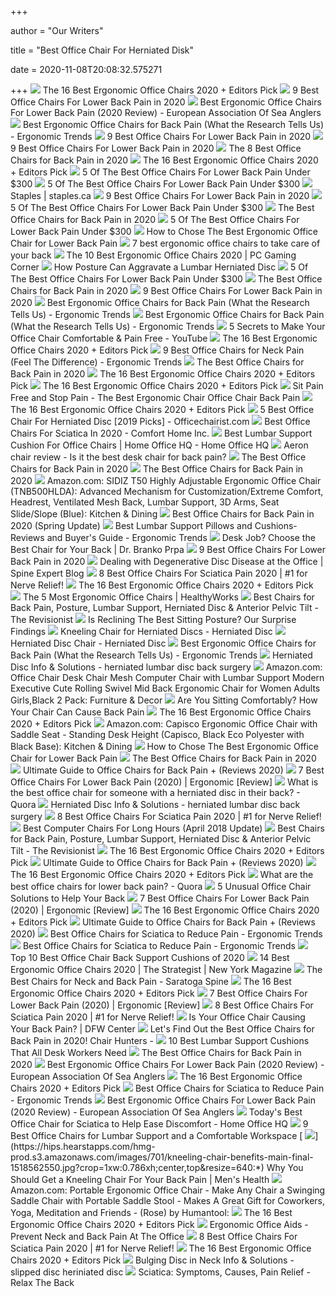 +++
        
author = "Our Writers"
        
title = "Best Office Chair For Herniated Disk"
        
date = 2020-11-08T20:08:32.575271
        
+++
[ ![](https://i.ytimg.com/vi/7YVTS6Yj4Co/maxresdefault.jpg)](https://i.ytimg.com/vi/7YVTS6Yj4Co/maxresdefault.jpg) The 16 Best Ergonomic Office Chairs 2020 + Editors Pick
[ ![](https://i.ytimg.com/vi/uySCdDGrRK0/maxresdefault.jpg)](https://i.ytimg.com/vi/uySCdDGrRK0/maxresdefault.jpg) 9 Best Office Chairs For Lower Back Pain in 2020
[ ![](https://efsa.co.uk/wp-content/uploads/2020/01/chairs.jpg)](https://efsa.co.uk/wp-content/uploads/2020/01/chairs.jpg) Best Ergonomic Office Chairs For Lower Back Pain (2020 Review) - European  Association Of Sea Anglers
[ ![](http://ergonomictrends.com/wp-content/uploads/2018/01/Duramont-Ergonomic-Office-Chair-review.jpg)](http://ergonomictrends.com/wp-content/uploads/2018/01/Duramont-Ergonomic-Office-Chair-review.jpg) Best Ergonomic Office Chairs for Back Pain (What the Research Tells Us) -  Ergonomic Trends
[ ![](https://www.btod.com/blog/wp-content/uploads/2018/10/best-chairs-lower-back-support-1-ergohuman.jpg)](https://www.btod.com/blog/wp-content/uploads/2018/10/best-chairs-lower-back-support-1-ergohuman.jpg) 9 Best Office Chairs For Lower Back Pain in 2020
[ ![](https://www.btod.com/blog/wp-content/uploads/2019/11/9-best-office-chairs-lower-back-pain-blog-header-1.jpg)](https://www.btod.com/blog/wp-content/uploads/2019/11/9-best-office-chairs-lower-back-pain-blog-header-1.jpg) 9 Best Office Chairs For Lower Back Pain in 2020
[ ![](https://www.thebalancesmb.com/thmb/9U3S19mn6KmviCa9emPCfbqumE0=/640x640/smart/filters:no_upscale()/717tpSVhAvL._SL1001_-5b5f3e8a46e0fb0050e83f91.jpg)](https://www.thebalancesmb.com/thmb/9U3S19mn6KmviCa9emPCfbqumE0=/640x640/smart/filters:no_upscale()/717tpSVhAvL._SL1001_-5b5f3e8a46e0fb0050e83f91.jpg) The 8 Best Office Chairs for Back Pain in 2020
[ ![](https://i.ytimg.com/vi/7YVTS6Yj4Co/hqdefault.jpg)](https://i.ytimg.com/vi/7YVTS6Yj4Co/hqdefault.jpg) The 16 Best Ergonomic Office Chairs 2020 + Editors Pick
[ ![](https://cdn.paindoctor.com/wp-content/uploads/2018/01/poly-bark-ergonomic-office-chair.jpg)](https://cdn.paindoctor.com/wp-content/uploads/2018/01/poly-bark-ergonomic-office-chair.jpg) 5 Of The Best Office Chairs For Lower Back Pain Under $300
[ ![](https://cdn.paindoctor.com/wp-content/uploads/2018/01/topsky-office-chair.jpg)](https://cdn.paindoctor.com/wp-content/uploads/2018/01/topsky-office-chair.jpg) 5 Of The Best Office Chairs For Lower Back Pain Under $300
[ ![](https://storage.googleapis.com/staplesassets/img/chair-guide/chair-for-back-pain.png)](https://storage.googleapis.com/staplesassets/img/chair-guide/chair-for-back-pain.png) Staples | staples.ca
[ ![](https://i.ytimg.com/vi/9pul44IlNzE/maxresdefault.jpg)](https://i.ytimg.com/vi/9pul44IlNzE/maxresdefault.jpg) 9 Best Office Chairs For Lower Back Pain in 2020
[ ![](https://cdn.paindoctor.com/wp-content/uploads/2018/01/serta-mid-back-office-chair.jpg)](https://cdn.paindoctor.com/wp-content/uploads/2018/01/serta-mid-back-office-chair.jpg) 5 Of The Best Office Chairs For Lower Back Pain Under $300
[ ![](https://www.spineuniverse.com/sites/default/files/wysiwyg_imageupload/49571/2020/06/01/aeron.jpg)](https://www.spineuniverse.com/sites/default/files/wysiwyg_imageupload/49571/2020/06/01/aeron.jpg) The Best Office Chairs for Back Pain in 2020
[ ![](https://cdn.paindoctor.com/wp-content/uploads/2018/01/ikea-markus-chair.jpg)](https://cdn.paindoctor.com/wp-content/uploads/2018/01/ikea-markus-chair.jpg) 5 Of The Best Office Chairs For Lower Back Pain Under $300
[ ![](http://pinchednerveinneckhq.com/wp-content/uploads/2014/02/office-chairs-armrest-77313-5292067.jpg)](http://pinchednerveinneckhq.com/wp-content/uploads/2014/02/office-chairs-armrest-77313-5292067.jpg) How to Chose The Best Ergonomic Office Chair for Lower Back Pain
[ ![](https://inews-prd-a-images.s3.eu-west-2.amazonaws.com/content/uploads/2019/01/best-ergonomic-office-chairs.png)](https://inews-prd-a-images.s3.eu-west-2.amazonaws.com/content/uploads/2019/01/best-ergonomic-office-chairs.png) 7 best ergonomic office chairs to take care of your back
[ ![](https://pcgamingcorner.com/wp-content/uploads/2016/11/best-ergo-office-chairs-1.jpg)](https://pcgamingcorner.com/wp-content/uploads/2016/11/best-ergo-office-chairs-1.jpg) The 10 Best Ergonomic Office Chairs 2020 | PC Gaming Corner
[ ![](https://embed.widencdn.net/img/veritas/ax8cyirj35/576x324px/office-posture.jpg?u=at8tiu&use=idsla&k=c)](https://embed.widencdn.net/img/veritas/ax8cyirj35/576x324px/office-posture.jpg?u=at8tiu&use=idsla&k=c) How Posture Can Aggravate a Lumbar Herniated Disc
[ ![](https://cdn.paindoctor.com/wp-content/uploads/2018/01/amazon-mesh-chair.jpg)](https://cdn.paindoctor.com/wp-content/uploads/2018/01/amazon-mesh-chair.jpg) 5 Of The Best Office Chairs For Lower Back Pain Under $300
[ ![](https://www.spineuniverse.com/sites/default/files/wysiwyg_imageupload/49571/2020/06/01/tempurpedic.jpg)](https://www.spineuniverse.com/sites/default/files/wysiwyg_imageupload/49571/2020/06/01/tempurpedic.jpg) The Best Office Chairs for Back Pain in 2020
[ ![](https://www.btod.com/blog/wp-content/uploads/2018/10/best-chairs-lower-back-support-2-vera.jpg)](https://www.btod.com/blog/wp-content/uploads/2018/10/best-chairs-lower-back-support-2-vera.jpg) 9 Best Office Chairs For Lower Back Pain in 2020
[ ![](http://ergonomictrends.com/wp-content/uploads/2019/01/ergohuman-LEM4ERG-r-review.jpg)](http://ergonomictrends.com/wp-content/uploads/2019/01/ergohuman-LEM4ERG-r-review.jpg) Best Ergonomic Office Chairs for Back Pain (What the Research Tells Us) -  Ergonomic Trends
[ ![](http://ergonomictrends.com/wp-content/uploads/2019/01/best-office-chair-back-pain.jpg)](http://ergonomictrends.com/wp-content/uploads/2019/01/best-office-chair-back-pain.jpg) Best Ergonomic Office Chairs for Back Pain (What the Research Tells Us) -  Ergonomic Trends
[ ![](https://i.ytimg.com/vi/d2nPWvDQyg4/maxresdefault.jpg)](https://i.ytimg.com/vi/d2nPWvDQyg4/maxresdefault.jpg) 5 Secrets to Make Your Office Chair Comfortable & Pain Free - YouTube
[ ![](https://www.omnicoreagency.com/wp-content/uploads/2020/01/Herman-Miller-Embody-Ergonomic-Office-Chair-List.jpg)](https://www.omnicoreagency.com/wp-content/uploads/2020/01/Herman-Miller-Embody-Ergonomic-Office-Chair-List.jpg) The 16 Best Ergonomic Office Chairs 2020 + Editors Pick
[ ![](http://ergonomictrends.com/wp-content/uploads/2020/02/best-office-chairs-for-neck-pain.jpg)](http://ergonomictrends.com/wp-content/uploads/2020/02/best-office-chairs-for-neck-pain.jpg) 9 Best Office Chairs for Neck Pain (Feel The Difference) - Ergonomic Trends
[ ![](https://www.spineuniverse.com/sites/default/files/imagecache/gallery-large/wysiwyg_imageupload/49916/2020/06/01/BretErgonomicMeshTaskChair.jpg)](https://www.spineuniverse.com/sites/default/files/imagecache/gallery-large/wysiwyg_imageupload/49916/2020/06/01/BretErgonomicMeshTaskChair.jpg) The Best Office Chairs for Back Pain in 2020
[ ![](https://www.omnicoreagency.com/wp-content/uploads/2020/05/Autonomous-Ergo-Chair-2-List-2.jpg)](https://www.omnicoreagency.com/wp-content/uploads/2020/05/Autonomous-Ergo-Chair-2-List-2.jpg) The 16 Best Ergonomic Office Chairs 2020 + Editors Pick
[ ![](https://www.omnicoreagency.com/wp-content/uploads/2020/01/Steelcase-Gesture-Chair-List.jpg)](https://www.omnicoreagency.com/wp-content/uploads/2020/01/Steelcase-Gesture-Chair-List.jpg) The 16 Best Ergonomic Office Chairs 2020 + Editors Pick
[ ![](https://getpainfree.tv/wp-content/uploads/2012/10/best-chair-adjustments.jpg)](https://getpainfree.tv/wp-content/uploads/2012/10/best-chair-adjustments.jpg) Sit Pain Free and Stop Pain - The Best Ergonomic Chair Office Chair Back  Pain
[ ![](https://www.omnicoreagency.com/wp-content/uploads/2020/01/Ergonomic-Office-Chairs-Thumbnail.jpg)](https://www.omnicoreagency.com/wp-content/uploads/2020/01/Ergonomic-Office-Chairs-Thumbnail.jpg) The 16 Best Ergonomic Office Chairs 2020 + Editors Pick
[ ![](https://officechairist.com/wp-content/uploads/2019/01/best-office-chair-for-herniated-disc-191x300.jpg)](https://officechairist.com/wp-content/uploads/2019/01/best-office-chair-for-herniated-disc-191x300.jpg) 5 Best Office Chair For Herniated Disc [2019 Picks] - Officechairist.com
[ ![](https://i1.wp.com/www.comforthomeinc.com/wp-content/uploads/2019/12/office-scaled.jpg?fit=2560%2C1756&ssl=1)](https://i1.wp.com/www.comforthomeinc.com/wp-content/uploads/2019/12/office-scaled.jpg?fit=2560%2C1756&ssl=1) Best Office Chairs For Sciatica In 2020 - Comfort Home Inc.
[ ![](https://homeofficehq.net/wp-content/uploads/2018/07/woman_sitting_on_a_chair.jpg)](https://homeofficehq.net/wp-content/uploads/2018/07/woman_sitting_on_a_chair.jpg) Best Lumbar Support Cushion For Office Chairs | Home Office HQ - Home Office  HQ
[ ![](https://www.mal-au-dos.be/wp-content/uploads/2012/10/aeron-curved-edges1-e1351195933758.jpg)](https://www.mal-au-dos.be/wp-content/uploads/2012/10/aeron-curved-edges1-e1351195933758.jpg) Aeron chair review - Is it the best desk chair for back pain?
[ ![](https://www.spineuniverse.com/sites/default/files/lead-images/article/50883-office%20chair%20-%20featured.jpg)](https://www.spineuniverse.com/sites/default/files/lead-images/article/50883-office%20chair%20-%20featured.jpg) The Best Office Chairs for Back Pain in 2020
[ ![](https://www.spineuniverse.com/sites/default/files/wysiwyg_imageupload/49571/2020/04/08/Sitting%20posture.jpg)](https://www.spineuniverse.com/sites/default/files/wysiwyg_imageupload/49571/2020/04/08/Sitting%20posture.jpg) The Best Office Chairs for Back Pain in 2020
[ ![](https://m.media-amazon.com/images/I/81tKGZN2TQL._AC_UL400_.jpg)](https://m.media-amazon.com/images/I/81tKGZN2TQL._AC_UL400_.jpg) Amazon.com: SIDIZ T50 Highly Adjustable Ergonomic Office Chair  (TNB500HLDA): Advanced Mechanism for Customization/Extreme Comfort,  Headrest, Ventilated Mesh Back, Lumbar Support, 3D Arms, Seat Slide/Slope  (Blue): Kitchen & Dining
[ ![](https://i1.wp.com/www.startstanding.org/wp-content/uploads/2019/01/Modway-Articulate-Office-Chair.jpg?resize=960%2C960&ssl=1)](https://i1.wp.com/www.startstanding.org/wp-content/uploads/2019/01/Modway-Articulate-Office-Chair.jpg?resize=960%2C960&ssl=1) Best Office Chairs for Back Pain in 2020 (Spring Update)
[ ![](http://ergonomictrends.com/wp-content/uploads/2017/08/best-lumbar-support-pillows-cushions.png)](http://ergonomictrends.com/wp-content/uploads/2017/08/best-lumbar-support-pillows-cushions.png) Best Lumbar Support Pillows and Cushions- Reviews and Buyer's Guide -  Ergonomic Trends
[ ![](https://www.prpaspinesurgery.com/wp-content/uploads/young-businessman-relaxing-at-the-desk-PNCRK3U.jpg)](https://www.prpaspinesurgery.com/wp-content/uploads/young-businessman-relaxing-at-the-desk-PNCRK3U.jpg) Desk Job? Choose the Best Chair for Your Back | Dr. Branko Prpa
[ ![](https://www.btod.com/blog/wp-content/uploads/2018/10/best-chairs-lower-back-support-4-leap.jpg)](https://www.btod.com/blog/wp-content/uploads/2018/10/best-chairs-lower-back-support-4-leap.jpg) 9 Best Office Chairs For Lower Back Pain in 2020
[ ![](https://www.spineuniverse.com/sites/default/files/imagecache/gallery-large/wysiwyg_imageupload/3998/2016/12/05/exercise_at_desk45165912_M.jpg)](https://www.spineuniverse.com/sites/default/files/imagecache/gallery-large/wysiwyg_imageupload/3998/2016/12/05/exercise_at_desk45165912_M.jpg) Dealing with Degenerative Disc Disease at the Office | Spine Expert Blog
[ ![](https://www.geekyoffices.com/wp-content/uploads/2020/01/Best-Office-Chairs-for-Sciatic.png)](https://www.geekyoffices.com/wp-content/uploads/2020/01/Best-Office-Chairs-for-Sciatic.png) 8 Best Office Chairs For Sciatica Pain 2020 | #1 for Nerve Relief!
[ ![](https://www.omnicoreagency.com/wp-content/uploads/2020/01/Serta-Mid-Back-Office-Chair-List.jpg)](https://www.omnicoreagency.com/wp-content/uploads/2020/01/Serta-Mid-Back-Office-Chair-List.jpg) The 16 Best Ergonomic Office Chairs 2020 + Editors Pick
[ ![](https://www.healthyworksofpa.com/wp-content/uploads/2016/01/The-5-Most-Ergonomic-Office-Chairs.jpeg)](https://www.healthyworksofpa.com/wp-content/uploads/2016/01/The-5-Most-Ergonomic-Office-Chairs.jpeg) The 5 Most Ergonomic Office Chairs | HealthyWorks
[ ![](https://i.ytimg.com/vi/4ij_TNRWv_0/maxresdefault.jpg)](https://i.ytimg.com/vi/4ij_TNRWv_0/maxresdefault.jpg) Best Chairs for Back Pain, Posture, Lumbar Support, Herniated Disc &  Anterior Pelvic Tilt - The Revisionist
[ ![](https://ergonomicshealth.com/wp-content/uploads/2019/06/reclinedsitting_banner.jpg)](https://ergonomicshealth.com/wp-content/uploads/2019/06/reclinedsitting_banner.jpg) Is Reclining The Best Sitting Posture? Our Surprise Findings
[ ![](https://www.herniated-disc-pain.org/wp-content/uploads/kneeling-chair-for-herniated-discs-21.jpg)](https://www.herniated-disc-pain.org/wp-content/uploads/kneeling-chair-for-herniated-discs-21.jpg) Kneeling Chair for Herniated Discs - Herniated Disc
[ ![](https://www.herniated-disc-pain.org/wp-content/uploads/herniated-disc-chair-21.jpg)](https://www.herniated-disc-pain.org/wp-content/uploads/herniated-disc-chair-21.jpg) Herniated Disc Chair - Herniated Disc
[ ![](http://ergonomictrends.com/wp-content/uploads/2019/01/disc-pressure-sitting-posture-angles.jpg)](http://ergonomictrends.com/wp-content/uploads/2019/01/disc-pressure-sitting-posture-angles.jpg) Best Ergonomic Office Chairs for Back Pain (What the Research Tells Us) -  Ergonomic Trends
[ ![](https://www.kos.ie/4-home_default/logic-400-office-chair.jpg)](https://www.kos.ie/4-home_default/logic-400-office-chair.jpg) Herniated Disc Info & Solutions - herniated lumbar disc back surgery
[ ![](https://m.media-amazon.com/images/I/71Nkpaf8CEL._AC_UL400_.jpg)](https://m.media-amazon.com/images/I/71Nkpaf8CEL._AC_UL400_.jpg) Amazon.com: Office Chair Desk Chair Mesh Computer Chair with Lumbar Support  Modern Executive Cute Rolling Swivel Mid Back Ergonomic Chair for Women  Adults Girls,Black 2 Pack: Furniture & Decor
[ ![](https://www.spineuniverse.com/sites/default/files/imagecache/gallery-large/wysiwyg_imageupload/26453/2015/05/13/office%20chair_0.jpg)](https://www.spineuniverse.com/sites/default/files/imagecache/gallery-large/wysiwyg_imageupload/26453/2015/05/13/office%20chair_0.jpg) Are You Sitting Comfortably? How Your Chair Can Cause Back Pain
[ ![](https://www.omnicoreagency.com/wp-content/uploads/2020/01/GM-Seating-Ergolux-Genuine-Leather-Executive-Hi-Swivel-Chair-List.jpg)](https://www.omnicoreagency.com/wp-content/uploads/2020/01/GM-Seating-Ergolux-Genuine-Leather-Executive-Hi-Swivel-Chair-List.jpg) The 16 Best Ergonomic Office Chairs 2020 + Editors Pick
[ ![](https://m.media-amazon.com/images/I/51R2I6hHzML._AC_UL400_.jpg)](https://m.media-amazon.com/images/I/51R2I6hHzML._AC_UL400_.jpg) Amazon.com: Capisco Ergonomic Office Chair with Saddle Seat - Standing Desk  Height (Capisco, Black Eco Polyester with Black Base): Kitchen & Dining
[ ![](http://pinchednerveinneckhq.com/wp-content/uploads/2014/02/Herman-Miller-Embody.jpg)](http://pinchednerveinneckhq.com/wp-content/uploads/2014/02/Herman-Miller-Embody.jpg) How to Chose The Best Ergonomic Office Chair for Lower Back Pain
[ ![](https://www.spineuniverse.com/sites/default/files/imagecache/gallery-large/wysiwyg_imageupload/49571/2020/06/01/humanscale.jpg)](https://www.spineuniverse.com/sites/default/files/imagecache/gallery-large/wysiwyg_imageupload/49571/2020/06/01/humanscale.jpg) The Best Office Chairs for Back Pain in 2020
[ ![](https://www.officechairs.reviews/wp-content/uploads/2016/01/best-chair-for-back-pain.jpg)](https://www.officechairs.reviews/wp-content/uploads/2016/01/best-chair-for-back-pain.jpg) Ultimate Guide to Office Chairs for Back Pain + (Reviews 2020)
[ ![](https://www.wellnessgrit.com/wp-content/uploads/2019/01/Topsky.jpg)](https://www.wellnessgrit.com/wp-content/uploads/2019/01/Topsky.jpg) 7 Best Office Chairs For Lower Back Pain (2020) | Ergonomic [Review]
[ ![](https://qph.fs.quoracdn.net/main-qimg-6efb3dbf4b6c2eb47d3433fcd7950eb2)](https://qph.fs.quoracdn.net/main-qimg-6efb3dbf4b6c2eb47d3433fcd7950eb2) What is the best office chair for someone with a herniated disc in their  back? - Quora
[ ![](https://www.kos.ie/11-home_default/kneeling-chair-kd022.jpg)](https://www.kos.ie/11-home_default/kneeling-chair-kd022.jpg) Herniated Disc Info & Solutions - herniated lumbar disc back surgery
[ ![](https://www.geekyoffices.com/wp-content/uploads/2019/12/Aeron-Chair.jpg)](https://www.geekyoffices.com/wp-content/uploads/2019/12/Aeron-Chair.jpg) 8 Best Office Chairs For Sciatica Pain 2020 | #1 for Nerve Relief!
[ ![](https://www.workwithpleasure.com/wp-content/uploads/2018/01/the-best-computer-chair-for-long-hours-ranking.png)](https://www.workwithpleasure.com/wp-content/uploads/2018/01/the-best-computer-chair-for-long-hours-ranking.png)  Best Computer Chairs For Long Hours (April 2018 Update)
[ ![](https://www.therevisionist.org/wp-content/uploads/2017/05/Essentials-High-Back-Leather-Office-Computer-Chair-Ergonomic-Adjustable-Swivel-Chair-with-Lumbar-Support-ESS-6050-300x300.jpg?x72478)](https://www.therevisionist.org/wp-content/uploads/2017/05/Essentials-High-Back-Leather-Office-Computer-Chair-Ergonomic-Adjustable-Swivel-Chair-with-Lumbar-Support-ESS-6050-300x300.jpg?x72478) Best Chairs for Back Pain, Posture, Lumbar Support, Herniated Disc &  Anterior Pelvic Tilt - The Revisionist
[ ![](https://www.omnicoreagency.com/wp-content/uploads/2020/01/The-Walker-Adjustable-Office-Chair-List.jpg)](https://www.omnicoreagency.com/wp-content/uploads/2020/01/The-Walker-Adjustable-Office-Chair-List.jpg) The 16 Best Ergonomic Office Chairs 2020 + Editors Pick
[ ![](https://www.officechairs.reviews/wp-content/uploads/2016/01/How-to-Sit-at-an-Office-Chair-If-You-Have-Back-Pain.jpg)](https://www.officechairs.reviews/wp-content/uploads/2016/01/How-to-Sit-at-an-Office-Chair-If-You-Have-Back-Pain.jpg) Ultimate Guide to Office Chairs for Back Pain + (Reviews 2020)
[ ![](https://www.omnicoreagency.com/wp-content/uploads/2020/01/Mid-Back-Mesh-Chair-by-Flash-Furniture-List.jpg)](https://www.omnicoreagency.com/wp-content/uploads/2020/01/Mid-Back-Mesh-Chair-by-Flash-Furniture-List.jpg) The 16 Best Ergonomic Office Chairs 2020 + Editors Pick
[ ![](https://qph.fs.quoracdn.net/main-qimg-f484b70cad60b94be8a0031a124a272e)](https://qph.fs.quoracdn.net/main-qimg-f484b70cad60b94be8a0031a124a272e) What are the best office chairs for lower back pain? - Quora
[ ![](https://embed.widencdn.net/img/veritas/oacadscptg/1200x630px/woman-using-exercise-ball-chair-base.png?u=at8tiu&use=d502n&k=c)](https://embed.widencdn.net/img/veritas/oacadscptg/1200x630px/woman-using-exercise-ball-chair-base.png?u=at8tiu&use=d502n&k=c) 5 Unusual Office Chair Solutions to Help Your Back
[ ![](https://www.wellnessgrit.com/wp-content/uploads/2019/01/Miller-240x300.jpg)](https://www.wellnessgrit.com/wp-content/uploads/2019/01/Miller-240x300.jpg) 7 Best Office Chairs For Lower Back Pain (2020) | Ergonomic [Review]
[ ![](https://www.omnicoreagency.com/wp-content/uploads/2020/01/Ergohuman-by-Eurotech-List.jpg)](https://www.omnicoreagency.com/wp-content/uploads/2020/01/Ergohuman-by-Eurotech-List.jpg) The 16 Best Ergonomic Office Chairs 2020 + Editors Pick
[ ![](https://www.officechairs.reviews/wp-content/uploads/2016/01/best-office-chair-for-lower-back-pain.jpg)](https://www.officechairs.reviews/wp-content/uploads/2016/01/best-office-chair-for-lower-back-pain.jpg) Ultimate Guide to Office Chairs for Back Pain + (Reviews 2020)
[ ![](http://ergonomictrends.com/wp-content/uploads/2020/08/office-star-progrid-office-chair-review.jpg)](http://ergonomictrends.com/wp-content/uploads/2020/08/office-star-progrid-office-chair-review.jpg) Best Office Chairs for Sciatica to Reduce Pain - Ergonomic Trends
[ ![](http://ergonomictrends.com/wp-content/uploads/2020/08/what-is-sciatica.jpg)](http://ergonomictrends.com/wp-content/uploads/2020/08/what-is-sciatica.jpg) Best Office Chairs for Sciatica to Reduce Pain - Ergonomic Trends
[ ![](https://officegearzone.com/wp-content/uploads/2017/03/10.Yermo-Products-Lumbar-Support-Cushion.jpg)](https://officegearzone.com/wp-content/uploads/2017/03/10.Yermo-Products-Lumbar-Support-Cushion.jpg) Top 10 Best Office Chair Back Support Cushions of 2020
[ ![](https://pyxis.nymag.com/v1/imgs/c53/d8a/534ec22ae12afb42834a3cd7f87090e4b9-modway-01-.2x.rdeep-vertical.w245.jpg)](https://pyxis.nymag.com/v1/imgs/c53/d8a/534ec22ae12afb42834a3cd7f87090e4b9-modway-01-.2x.rdeep-vertical.w245.jpg) 14 Best Ergonomic Office Chairs 2020 | The Strategist | New York Magazine
[ ![](https://saratogaspine.com/wp-content/uploads/2019/05/chair-desk-furniture-1957477.jpg)](https://saratogaspine.com/wp-content/uploads/2019/05/chair-desk-furniture-1957477.jpg) The Best Chairs for Neck and Back Pain - Saratoga Spine
[ ![](https://www.omnicoreagency.com/wp-content/uploads/2020/01/Sayl-Chair-by-Herman-Miller-List.jpg)](https://www.omnicoreagency.com/wp-content/uploads/2020/01/Sayl-Chair-by-Herman-Miller-List.jpg) The 16 Best Ergonomic Office Chairs 2020 + Editors Pick
[ ![](https://www.wellnessgrit.com/wp-content/uploads/2019/01/Ergonomic-Mesh-Computer-Office.jpg)](https://www.wellnessgrit.com/wp-content/uploads/2019/01/Ergonomic-Mesh-Computer-Office.jpg) 7 Best Office Chairs For Lower Back Pain (2020) | Ergonomic [Review]
[ ![](https://www.geekyoffices.com/wp-content/uploads/2019/12/Ergohuman.jpg)](https://www.geekyoffices.com/wp-content/uploads/2019/12/Ergohuman.jpg) 8 Best Office Chairs For Sciatica Pain 2020 | #1 for Nerve Relief!
[ ![](https://dfwspinecenter.com/wp-content/uploads/2017/08/iStock-508462642.jpg)](https://dfwspinecenter.com/wp-content/uploads/2017/08/iStock-508462642.jpg) Is Your Office Chair Causing Your Back Pain? | DFW Center
[ ![](https://chairhunters.com/wp-content/uploads/2020/05/Best-Office-Chairs-for-Back-Pain.jpg)](https://chairhunters.com/wp-content/uploads/2020/05/Best-Office-Chairs-for-Back-Pain.jpg) Let's Find Out the Best Office Chairs for Back Pain in 2020! Chair Hunters -
[ ![](https://media.lifehack.org/wp-content/files/2017/08/23231850/Feature-image-25-370x208@2x.png)](https://media.lifehack.org/wp-content/files/2017/08/23231850/Feature-image-25-370x208@2x.png) 10 Best Lumbar Support Cushions That All Desk Workers Need
[ ![](https://www.spineuniverse.com/sites/default/files/wysiwyg_imageupload/49571/2020/04/08/Office%20chair%20durability.jpg)](https://www.spineuniverse.com/sites/default/files/wysiwyg_imageupload/49571/2020/04/08/Office%20chair%20durability.jpg) The Best Office Chairs for Back Pain in 2020
[ ![](https://efsa.co.uk/wp-content/uploads/2020/01/Aeron-Task-Chair-By-Herman-Miller.jpg)](https://efsa.co.uk/wp-content/uploads/2020/01/Aeron-Task-Chair-By-Herman-Miller.jpg) Best Ergonomic Office Chairs For Lower Back Pain (2020 Review) - European  Association Of Sea Anglers
[ ![](https://www.omnicoreagency.com/wp-content/uploads/2020/01/Alera-Elusion-Swivel-Chair-List.jpg)](https://www.omnicoreagency.com/wp-content/uploads/2020/01/Alera-Elusion-Swivel-Chair-List.jpg) The 16 Best Ergonomic Office Chairs 2020 + Editors Pick
[ ![](http://ergonomictrends.com/wp-content/uploads/2020/08/moojirs-ergonomic-office-chair-review.jpg)](http://ergonomictrends.com/wp-content/uploads/2020/08/moojirs-ergonomic-office-chair-review.jpg) Best Office Chairs for Sciatica to Reduce Pain - Ergonomic Trends
[ ![](https://efsa.co.uk/wp-content/uploads/2020/01/SPACE-Seating-1.jpg)](https://efsa.co.uk/wp-content/uploads/2020/01/SPACE-Seating-1.jpg) Best Ergonomic Office Chairs For Lower Back Pain (2020 Review) - European  Association Of Sea Anglers
[ ![](https://homeofficehq.net/wp-content/uploads/2018/11/Zenith-High-Back-Mesh-Office-Chair-300x300.jpg)](https://homeofficehq.net/wp-content/uploads/2018/11/Zenith-High-Back-Mesh-Office-Chair-300x300.jpg) Today's Best Office Chair for Sciatica to Help Ease Discomfort - Home Office  HQ
[ ![](https://www.firstforwomen.com/wp-content/uploads/sites/2/2019/09/Bauer-Product-Images-5.png)](https://www.firstforwomen.com/wp-content/uploads/sites/2/2019/09/Bauer-Product-Images-5.png) 9 Best Office Chairs for Lumbar Support and a Comfortable Workspace
[ ![](https://hips.hearstapps.com/hmg-prod.s3.amazonaws.com/images/701/kneeling-chair-benefits-main-final-1518562550.jpg?crop=1xw:0.786xh;center,top&resize=640:*)](https://hips.hearstapps.com/hmg-prod.s3.amazonaws.com/images/701/kneeling-chair-benefits-main-final-1518562550.jpg?crop=1xw:0.786xh;center,top&resize=640:*) Why You Should Get a Kneeling Chair For Your Back Pain | Men's Health
[ ![](https://images-na.ssl-images-amazon.com/images/I/91JuPopxpeL._AC_SX522_.jpg)](https://images-na.ssl-images-amazon.com/images/I/91JuPopxpeL._AC_SX522_.jpg) Amazon.com: Portable Ergonomic Office Chair - Make Any Chair a Swinging  Saddle Chair with Portable Saddle Stool - Makes A Great Gift for Coworkers,  Yoga, Meditation and Friends - (Rose) by Humantool:
[ ![](https://www.omnicoreagency.com/wp-content/uploads/2020/01/Steelcase-Leap-Fabric-Chair-List.jpg)](https://www.omnicoreagency.com/wp-content/uploads/2020/01/Steelcase-Leap-Fabric-Chair-List.jpg) The 16 Best Ergonomic Office Chairs 2020 + Editors Pick
[ ![](https://www.queenwestphysio.ca/wp-content/uploads/correct-sitting.jpg)](https://www.queenwestphysio.ca/wp-content/uploads/correct-sitting.jpg) Ergonomic Office Aids - Prevent Neck and Back Pain At The Office
[ ![](https://www.geekyoffices.com/wp-content/uploads/2019/12/Articulate-chair-by-Modway-635x1024.jpg)](https://www.geekyoffices.com/wp-content/uploads/2019/12/Articulate-chair-by-Modway-635x1024.jpg) 8 Best Office Chairs For Sciatica Pain 2020 | #1 for Nerve Relief!
[ ![](https://i.ytimg.com/vi/poPArt5tuzY/maxresdefault.jpg)](https://i.ytimg.com/vi/poPArt5tuzY/maxresdefault.jpg) The 16 Best Ergonomic Office Chairs 2020 + Editors Pick
[ ![](https://www.kos.ie/uploads/images/herniated_disc.jpg)](https://www.kos.ie/uploads/images/herniated_disc.jpg) Bulging Disc in Neck Info & Solutions - slipped disc heriniated disc
[ ![](https://cdn.shopify.com/s/files/1/0011/1273/5803/products/contourlumcush_spr_clip_c-j_600x.jpg?v=1571610398)](https://cdn.shopify.com/s/files/1/0011/1273/5803/products/contourlumcush_spr_clip_c-j_600x.jpg?v=1571610398) Sciatica: Symptoms, Causes, Pain Relief - Relax The Back
